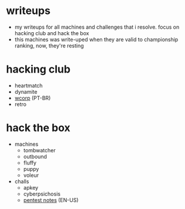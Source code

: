 # writeups
- my writeups for all machines and challenges that i resolve. focus on hacking club and hack the box
- this machines was write-uped when they are valid to championship ranking, now, they're resting

# hacking club 
- heartmatch
- dynamite
- [wcorp](https://github.com/b4sh0xf/writeups/blob/main/hacking%20club/wcorp.md) (PT-BR)
- retro

# hack the box
- machines
  - tombwatcher
  - outbound
  - fluffy
  - puppy
  - voleur
- challs
  - apkey
  - cyberpsichosis
  - [pentest notes](https://github.com/b4sh0xf/writeups/tree/main/hack%20the%20box/pentest%20notes.md) (EN-US)
